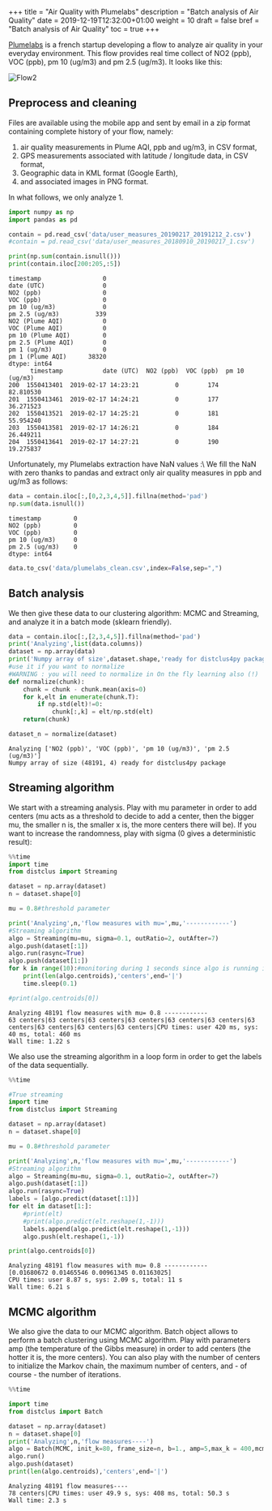 +++
title = "Air Quality with Plumelabs"
description = "Batch analysis of Air Quality"
date = 2019-12-19T12:32:00+01:00
weight = 10
draft = false
bref = "Batch analysis of Air Quality"
toc = true
+++

[github]: /github-logo.png



[Plumelabs]( https://plumelabs.com/fr/) is a french startup developing a flow to analyze air quality in your everyday environment. This flow provides real time collect of NO2 (ppb), VOC (ppb), pm 10 (ug/m3) and pm 2.5 (ug/m3). It looks like this:

![Flow2](/flow.jpg)

## Preprocess and cleaning

Files are available using the mobile app and sent by email in a zip format containing complete history of your flow, namely:

1. air quality measurements in Plume AQI, ppb and ug/m3, in CSV format,
2. GPS measurements associated with latitude / longitude data, in CSV format,
3. Geographic data in KML format (Google Earth),
4. and associated images in PNG format.

In what follows, we only analyze 1. 


```python
import numpy as np
import pandas as pd
```


```python
contain = pd.read_csv('data/user_measures_20190217_20191212_2.csv')
#contain = pd.read_csv('data/user_measures_20180910_20190217_1.csv')
```


```python
print(np.sum(contain.isnull()))
print(contain.iloc[200:205,:5])
```

    timestamp                 0
    date (UTC)                0
    NO2 (ppb)                 0
    VOC (ppb)                 0
    pm 10 (ug/m3)             0
    pm 2.5 (ug/m3)          339
    NO2 (Plume AQI)           0
    VOC (Plume AQI)           0
    pm 10 (Plume AQI)         0
    pm 2.5 (Plume AQI)        0
    pm 1 (ug/m3)              0
    pm 1 (Plume AQI)      38320
    dtype: int64
          timestamp           date (UTC)  NO2 (ppb)  VOC (ppb)  pm 10 (ug/m3)
    200  1550413401  2019-02-17 14:23:21          0        174      82.810530
    201  1550413461  2019-02-17 14:24:21          0        177      36.271523
    202  1550413521  2019-02-17 14:25:21          0        181      55.954240
    203  1550413581  2019-02-17 14:26:21          0        184      26.449211
    204  1550413641  2019-02-17 14:27:21          0        190      19.275837


Unfortunately, my Plumelabs extraction have NaN values :\ We fill the NaN with zero thanks to pandas and extract only air quality measures in ppb and ug/m3 as follows:


```python
data = contain.iloc[:,[0,2,3,4,5]].fillna(method='pad')
np.sum(data.isnull())

```




    timestamp         0
    NO2 (ppb)         0
    VOC (ppb)         0
    pm 10 (ug/m3)     0
    pm 2.5 (ug/m3)    0
    dtype: int64




```python
data.to_csv('data/plumelabs_clean.csv',index=False,sep=",")
```

## Batch analysis

We then give these data to our clustering algorithm: MCMC and Streaming, and analyze it in a batch mode (sklearn friendly). 


```python
data = contain.iloc[:,[2,3,4,5]].fillna(method='pad')
print('Analyzing',list(data.columns))
dataset = np.array(data)
print('Numpy array of size',dataset.shape,'ready for distclus4py package')
#use it if you want to normalize
#WARNING : you will need to normalize in On the fly learning also (!)
def normalize(chunk):
    chunk = chunk - chunk.mean(axis=0)
    for k,elt in enumerate(chunk.T):
        if np.std(elt)!=0:
            chunk[:,k] = elt/np.std(elt)
    return(chunk)

dataset_n = normalize(dataset)
```

    Analyzing ['NO2 (ppb)', 'VOC (ppb)', 'pm 10 (ug/m3)', 'pm 2.5 (ug/m3)']
    Numpy array of size (48191, 4) ready for distclus4py package


## Streaming algorithm

We start with a streaming analysis. Play with mu parameter in order to add centers (mu acts as a threshold to decide to add a center, then the bigger mu, the smaller n is, 
the smaller x is, the more centers there will be). If you want to increase the randomness, play with sigma (0 gives a deterministic result):


```python
%%time
import time
from distclus import Streaming

dataset = np.array(dataset)
n = dataset.shape[0]

mu = 0.8#threshold parameter

print('Analyzing',n,'flow measures with mu=',mu,'------------')
#Streaming algorithm
algo = Streaming(mu=mu, sigma=0.1, outRatio=2, outAfter=7)
algo.push(dataset[:1])
algo.run(rasync=True)
algo.push(dataset[1:])
for k in range(10):#monitoring during 1 seconds since algo is running in a asynchronous mode
    print(len(algo.centroids),'centers',end='|')
    time.sleep(0.1)

#print(algo.centroids[0])
```

    Analyzing 48191 flow measures with mu= 0.8 ------------
    63 centers|63 centers|63 centers|63 centers|63 centers|63 centers|63 centers|63 centers|63 centers|63 centers|CPU times: user 420 ms, sys: 40 ms, total: 460 ms
    Wall time: 1.22 s


We also use the streaming algorithm in a loop form in order to get the labels of the data sequentially. 


```python
%%time

#True streaming
import time
from distclus import Streaming

dataset = np.array(dataset)
n = dataset.shape[0]

mu = 0.8#threshold parameter

print('Analyzing',n,'flow measures with mu=',mu,'------------')
#Streaming algorithm
algo = Streaming(mu=mu, sigma=0.1, outRatio=2, outAfter=7)
algo.push(dataset[:1])
algo.run(rasync=True)
labels = [algo.predict(dataset[:1])]
for elt in dataset[1:]:
    #print(elt)
    #print(algo.predict(elt.reshape(1,-1)))
    labels.append(algo.predict(elt.reshape(1,-1)))
    algo.push(elt.reshape(1,-1))

print(algo.centroids[0])
```

    Analyzing 48191 flow measures with mu= 0.8 ------------
    [0.01680672 0.01465546 0.00961345 0.01163025]
    CPU times: user 8.87 s, sys: 2.09 s, total: 11 s
    Wall time: 6.21 s


## MCMC algorithm

We also give the data to our MCMC algorithm. Batch object allows to perform a batch clustering using MCMC algorithm. Play with parameters amp (the temperature of the Gibbs measure) in order to add centers (the hotter it is, the more centers). You can also play with the number of centers to initialize the Markov chain, the maximum number of centers, and - of course - the number of iterations. 


```python
%%time

import time
from distclus import Batch

dataset = np.array(dataset)
n = dataset.shape[0]
print('Analyzing',n,'flow measures----')
algo = Batch(MCMC, init_k=80, frame_size=n, b=1., amp=5,max_k = 400,mcmc_iter=100)
algo.run()
algo.push(dataset)
print(len(algo.centroids),'centers',end='|')
```

    Analyzing 48191 flow measures----
    78 centers|CPU times: user 49.9 s, sys: 408 ms, total: 50.3 s
    Wall time: 2.3 s


